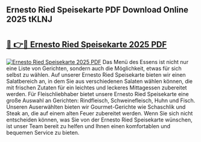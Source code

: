 ## Ernesto Ried Speisekarte PDF Download Online 2025 tKLNJ

# <h2><a href="http://gcckf9i.nevu.top/?p=Ernesto+Ried+Speisekarte">🔗 👉🔴 Ernesto Ried Speisekarte 2025 PDF</a></h2>

[![Ernesto Ried Speisekarte 2025 PDF](https://i.imgur.com/dBaPXMq.png)](http://gcckf9i.nevu.top/?p=Ernesto+Ried+Speisekarte)
Das Menü des Essens ist nicht nur eine Liste von Gerichten, sondern auch die Möglichkeit, etwas für sich selbst zu wählen. Auf unserer Ernesto Ried Speisekarte bieten wir einen Salatbereich an, in dem Sie aus verschiedenen Salaten wählen können, die mit frischen Zutaten für ein leichtes und leckeres Mittagessen zubereitet werden. Für Fleischliebhaber bietet unsere Ernesto Ried Speisekarte eine große Auswahl an Gerichten: Rindfleisch, Schweinefleisch, Huhn und Fisch. Unseren Auserwählten bieten wir Gourmet-Gerichte wie Schaschlik und Steak an, die auf einem alten Feuer zubereitet werden. Wenn Sie sich nicht entscheiden können, was Sie von der Ernesto Ried Speisekarte wünschen, ist unser Team bereit zu helfen und Ihnen einen komfortablen und bequemen Service zu bieten.
